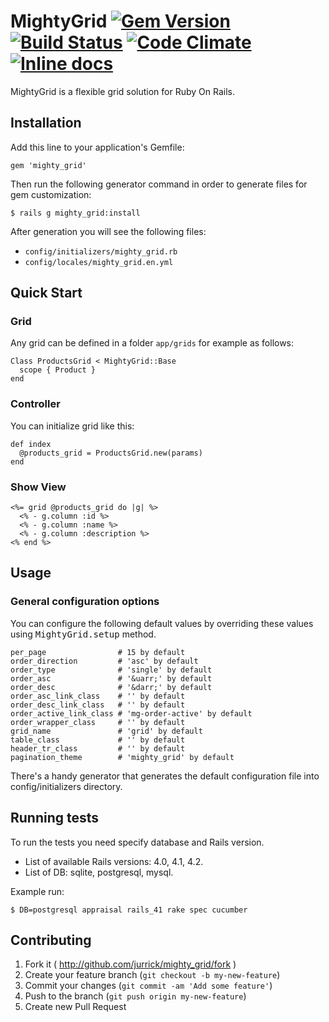 # MightyGrid [![Gem Version](http://img.shields.io/gem/v/mighty_grid.svg)](http://badge.fury.io/rb/mighty_grid) [![Build Status](https://travis-ci.org/jurrick/mighty_grid.svg?branch=master)](https://travis-ci.org/jurrick/mighty_grid) [![Code Climate](https://codeclimate.com/github/jurrick/mighty_grid.png)](https://codeclimate.com/github/jurrick/mighty_grid) [![Inline docs](http://inch-ci.org/github/jurrick/mighty_grid.png)](http://inch-ci.org/github/jurrick/mighty_grid)

MightyGrid is a flexible grid solution for Ruby On Rails.

## Installation

Add this line to your application's Gemfile:

    gem 'mighty_grid'

Then run the following generator command in order to generate files for gem customization:

    $ rails g mighty_grid:install

After generation you will see the following files:

  * `config/initializers/mighty_grid.rb`
  * `config/locales/mighty_grid.en.yml`

## Quick Start

### Grid

Any grid can be defined in a folder `app/grids` for example as follows:

```
Class ProductsGrid < MightyGrid::Base
  scope { Product }
end
```

### Controller

You can initialize grid like this:

```
def index
  @products_grid = ProductsGrid.new(params)
end
```

### Show View

```
<%= grid @products_grid do |g| %>
  <% - g.column :id %>
  <% - g.column :name %>
  <% - g.column :description %>
<% end %>
```

## Usage

### General configuration options

You can configure the following default values by overriding these values using <tt>MightyGrid.setup</tt> method.

```
per_page                # 15 by default
order_direction         # 'asc' by default
order_type              # 'single' by default
order_asc               # '&uarr;' by default
order_desc              # '&darr;' by default
order_asc_link_class    # '' by default
order_desc_link_class   # '' by default
order_active_link_class # 'mg-order-active' by default
order_wrapper_class     # '' by default
grid_name               # 'grid' by default
table_class             # '' by default
header_tr_class         # '' by default
pagination_theme        # 'mighty_grid' by default
```

There's a handy generator that generates the default configuration file into config/initializers directory.

## Running tests

To run the tests you need specify database and Rails version.

* List of available Rails versions: 4.0, 4.1, 4.2.
* List of DB: sqlite, postgresql, mysql.

Example run:

    $ DB=postgresql appraisal rails_41 rake spec cucumber

## Contributing

1. Fork it ( http://github.com/jurrick/mighty_grid/fork )
2. Create your feature branch (`git checkout -b my-new-feature`)
3. Commit your changes (`git commit -am 'Add some feature'`)
4. Push to the branch (`git push origin my-new-feature`)
5. Create new Pull Request
